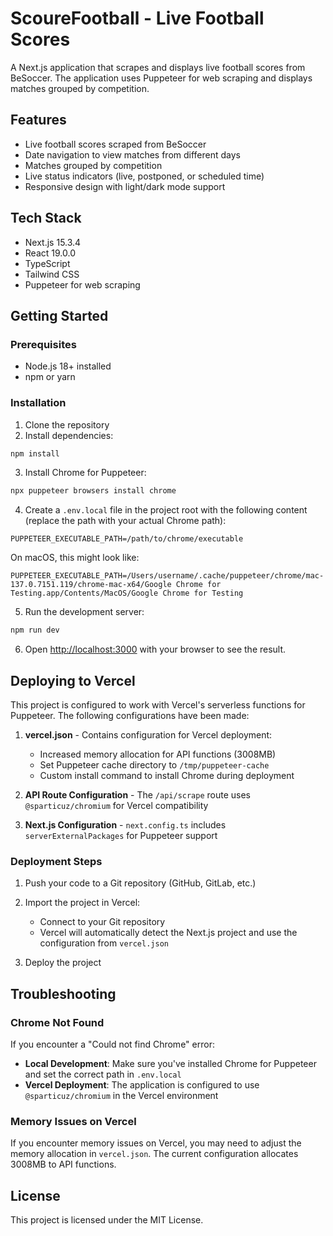 # ScoureFootball - Live Football Scores

A Next.js application that scrapes and displays live football scores from BeSoccer. The application uses Puppeteer for web scraping and displays matches grouped by competition.

## Features

- Live football scores scraped from BeSoccer
- Date navigation to view matches from different days
- Matches grouped by competition
- Live status indicators (live, postponed, or scheduled time)
- Responsive design with light/dark mode support

## Tech Stack

- Next.js 15.3.4
- React 19.0.0
- TypeScript
- Tailwind CSS
- Puppeteer for web scraping

## Getting Started

### Prerequisites

- Node.js 18+ installed
- npm or yarn

### Installation

1. Clone the repository
2. Install dependencies:

```bash
npm install
```

3. Install Chrome for Puppeteer:

```bash
npx puppeteer browsers install chrome
```

4. Create a `.env.local` file in the project root with the following content (replace the path with your actual Chrome path):

```
PUPPETEER_EXECUTABLE_PATH=/path/to/chrome/executable
```

On macOS, this might look like:
```
PUPPETEER_EXECUTABLE_PATH=/Users/username/.cache/puppeteer/chrome/mac-137.0.7151.119/chrome-mac-x64/Google Chrome for Testing.app/Contents/MacOS/Google Chrome for Testing
```

5. Run the development server:

```bash
npm run dev
```

6. Open [http://localhost:3000](http://localhost:3000) with your browser to see the result.

## Deploying to Vercel

This project is configured to work with Vercel's serverless functions for Puppeteer. The following configurations have been made:

1. **vercel.json** - Contains configuration for Vercel deployment:
   - Increased memory allocation for API functions (3008MB)
   - Set Puppeteer cache directory to `/tmp/puppeteer-cache`
   - Custom install command to install Chrome during deployment

2. **API Route Configuration** - The `/api/scrape` route uses `@sparticuz/chromium` for Vercel compatibility

3. **Next.js Configuration** - `next.config.ts` includes `serverExternalPackages` for Puppeteer support

### Deployment Steps

1. Push your code to a Git repository (GitHub, GitLab, etc.)

2. Import the project in Vercel:
   - Connect to your Git repository
   - Vercel will automatically detect the Next.js project and use the configuration from `vercel.json`

3. Deploy the project

## Troubleshooting

### Chrome Not Found

If you encounter a "Could not find Chrome" error:

- **Local Development**: Make sure you've installed Chrome for Puppeteer and set the correct path in `.env.local`
- **Vercel Deployment**: The application is configured to use `@sparticuz/chromium` in the Vercel environment

### Memory Issues on Vercel

If you encounter memory issues on Vercel, you may need to adjust the memory allocation in `vercel.json`. The current configuration allocates 3008MB to API functions.

## License

This project is licensed under the MIT License.
